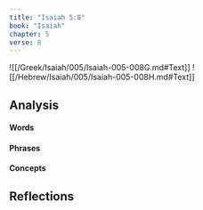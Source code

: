 ```yaml
---
title: "Isaiah 5:8"
book: "Isaiah"
chapter: 5
verse: 8
---
```

![[/Greek/Isaiah/005/Isaiah-005-008G.md#Text]]
![[/Hebrew/Isaiah/005/Isaiah-005-008H.md#Text]]

## Analysis

#### Words

#### Phrases

#### Concepts

## Reflections
